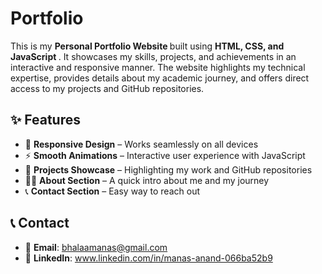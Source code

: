 # Portfolio
This is my <b> Personal Portfolio Website </b> built using <b> HTML, CSS, and JavaScript </b> . It showcases my skills, projects, and achievements in an interactive and responsive manner. The website highlights my technical expertise, provides details about my academic journey, and offers direct access to my projects and GitHub repositories. 


## ✨ Features  
- 🎨 **Responsive Design** – Works seamlessly on all devices  
- ⚡ **Smooth Animations** – Interactive user experience with JavaScript  
- 📂 **Projects Showcase** – Highlighting my work and GitHub repositories  
- 🧑‍💻 **About Section** – A quick intro about me and my journey  
- 📞 **Contact Section** – Easy way to reach out  

## 📞 Contact
- 📧 **Email**: bhalaamanas@gmail.com
- 💼 **LinkedIn**: www.linkedin.com/in/manas-anand-066ba52b9
 

